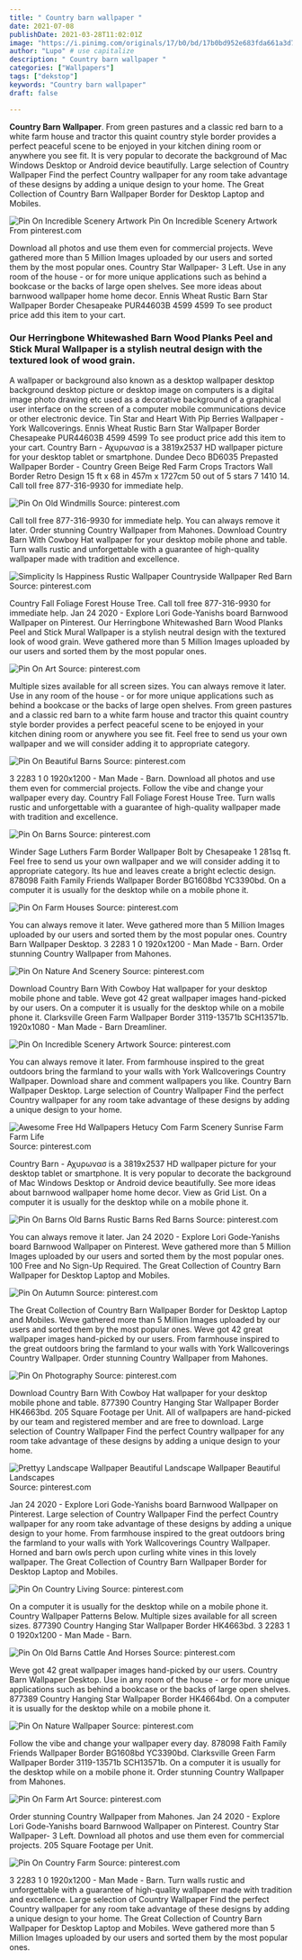 ```yaml
---
title: " Country barn wallpaper "
date: 2021-07-08
publishDate: 2021-03-28T11:02:01Z
image: "https://i.pinimg.com/originals/17/b0/bd/17b0bd952e683fda661a3d76c77a8f3d.jpg"
author: "Lupo" # use capitalize
description: " Country barn wallpaper "
categories: ["Wallpapers"]
tags: ["dekstop"]
keywords: "Country barn wallpaper"
draft: false

---
```



**Country Barn Wallpaper**. From green pastures and a classic red barn to a white farm house and tractor this quaint country style border provides a perfect peaceful scene to be enjoyed in your kitchen dining room or anywhere you see fit. It is very popular to decorate the background of Mac Windows Desktop or Android device beautifully. Large selection of Country Wallpaper Find the perfect Country wallpaper for any room take advantage of these designs by adding a unique design to your home. The Great Collection of Country Barn Wallpaper Border for Desktop Laptop and Mobiles.

![Pin On Incredible Scenery Artwork](https://i.pinimg.com/originals/d5/66/66/d566668f49ce86c07001a2aac6e137d8.jpg "Pin On Incredible Scenery Artwork")
Pin On Incredible Scenery Artwork From pinterest.com


Download all photos and use them even for commercial projects. Weve gathered more than 5 Million Images uploaded by our users and sorted them by the most popular ones. Country Star Wallpaper- 3 Left. Use in any room of the house - or for more unique applications such as behind a bookcase or the backs of large open shelves. See more ideas about barnwood wallpaper home home decor. Ennis Wheat Rustic Barn Star Wallpaper Border Chesapeake PUR44603B 4599 4599 To see product price add this item to your cart.

### Our Herringbone Whitewashed Barn Wood Planks Peel and Stick Mural Wallpaper is a stylish neutral design with the textured look of wood grain.

A wallpaper or background also known as a desktop wallpaper desktop background desktop picture or desktop image on computers is a digital image photo drawing etc used as a decorative background of a graphical user interface on the screen of a computer mobile communications device or other electronic device. Tin Star and Heart With Pip Berries Wallpaper - York Wallcoverings. Ennis Wheat Rustic Barn Star Wallpaper Border Chesapeake PUR44603B 4599 4599 To see product price add this item to your cart. Country Barn - Αχυρωνασ is a 3819x2537 HD wallpaper picture for your desktop tablet or smartphone. Dundee Deco BD6035 Prepasted Wallpaper Border - Country Green Beige Red Farm Crops Tractors Wall Border Retro Design 15 ft x 68 in 457m x 1727cm 50 out of 5 stars 7 1410 14. Call toll free 877-316-9930 for immediate help.


![Pin On Old Windmills](https://i.pinimg.com/originals/64/29/5d/64295db6d95a96014c0af66e237fd56d.jpg "Pin On Old Windmills")
Source: pinterest.com

Call toll free 877-316-9930 for immediate help. You can always remove it later. Order stunning Country Wallpaper from Mahones. Download Country Barn With Cowboy Hat wallpaper for your desktop mobile phone and table. Turn walls rustic and unforgettable with a guarantee of high-quality wallpaper made with tradition and excellence.

![Simplicity Is Happiness Rustic Wallpaper Countryside Wallpaper Red Barn](https://i.pinimg.com/originals/66/96/47/6696477cffb6aec1cf76fdf6973be9f5.jpg "Simplicity Is Happiness Rustic Wallpaper Countryside Wallpaper Red Barn")
Source: pinterest.com

Country Fall Foliage Forest House Tree. Call toll free 877-316-9930 for immediate help. Jan 24 2020 - Explore Lori Gode-Yanishs board Barnwood Wallpaper on Pinterest. Our Herringbone Whitewashed Barn Wood Planks Peel and Stick Mural Wallpaper is a stylish neutral design with the textured look of wood grain. Weve gathered more than 5 Million Images uploaded by our users and sorted them by the most popular ones.

![Pin On Art](https://i.pinimg.com/originals/82/85/ca/8285cab335f981c713946bdf54bff284.png "Pin On Art")
Source: pinterest.com

Multiple sizes available for all screen sizes. You can always remove it later. Use in any room of the house - or for more unique applications such as behind a bookcase or the backs of large open shelves. From green pastures and a classic red barn to a white farm house and tractor this quaint country style border provides a perfect peaceful scene to be enjoyed in your kitchen dining room or anywhere you see fit. Feel free to send us your own wallpaper and we will consider adding it to appropriate category.

![Pin On Beautiful Barns](https://i.pinimg.com/originals/35/c8/71/35c87169faf3791a54bdc8725fd1b274.jpg "Pin On Beautiful Barns")
Source: pinterest.com

3 2283 1 0 1920x1200 - Man Made - Barn. Download all photos and use them even for commercial projects. Follow the vibe and change your wallpaper every day. Country Fall Foliage Forest House Tree. Turn walls rustic and unforgettable with a guarantee of high-quality wallpaper made with tradition and excellence.

![Pin On Barns](https://i.pinimg.com/originals/83/5c/44/835c441db3251f68472878e88da89367.jpg "Pin On Barns")
Source: pinterest.com

Winder Sage Luthers Farm Border Wallpaper Bolt by Chesapeake 1 281sq ft. Feel free to send us your own wallpaper and we will consider adding it to appropriate category. Its hue and leaves create a bright eclectic design. 878098 Faith Family Friends Wallpaper Border BG1608bd YC3390bd. On a computer it is usually for the desktop while on a mobile phone it.

![Pin On Farm Houses](https://i.pinimg.com/originals/7e/87/7d/7e877d2cf7ce04402679347fdc2963d9.jpg "Pin On Farm Houses")
Source: pinterest.com

You can always remove it later. Weve gathered more than 5 Million Images uploaded by our users and sorted them by the most popular ones. Country Barn Wallpaper Desktop. 3 2283 1 0 1920x1200 - Man Made - Barn. Order stunning Country Wallpaper from Mahones.

![Pin On Nature And Scenery](https://i.pinimg.com/originals/8b/8a/2d/8b8a2d3868e0a06f2b9c811c3b0991d7.jpg "Pin On Nature And Scenery")
Source: pinterest.com

Download Country Barn With Cowboy Hat wallpaper for your desktop mobile phone and table. Weve got 42 great wallpaper images hand-picked by our users. On a computer it is usually for the desktop while on a mobile phone it. Clarksville Green Farm Wallpaper Border 3119-13571b SCH13571b. 1920x1080 - Man Made - Barn Dreamliner.

![Pin On Incredible Scenery Artwork](https://i.pinimg.com/originals/d5/66/66/d566668f49ce86c07001a2aac6e137d8.jpg "Pin On Incredible Scenery Artwork")
Source: pinterest.com

You can always remove it later. From farmhouse inspired to the great outdoors bring the farmland to your walls with York Wallcoverings Country Wallpaper. Download share and comment wallpapers you like. Country Barn Wallpaper Desktop. Large selection of Country Wallpaper Find the perfect Country wallpaper for any room take advantage of these designs by adding a unique design to your home.

![Awesome Free Hd Wallpapers Hetucy Com Farm Scenery Sunrise Farm Farm Life](https://i.pinimg.com/originals/95/ab/a3/95aba3366b90ceb168969f284f5002a8.jpg "Awesome Free Hd Wallpapers Hetucy Com Farm Scenery Sunrise Farm Farm Life")
Source: pinterest.com

Country Barn - Αχυρωνασ is a 3819x2537 HD wallpaper picture for your desktop tablet or smartphone. It is very popular to decorate the background of Mac Windows Desktop or Android device beautifully. See more ideas about barnwood wallpaper home home decor. View as Grid List. On a computer it is usually for the desktop while on a mobile phone it.

![Pin On Barns Old Barns Rustic Barns Red Barns](https://i.pinimg.com/originals/20/41/ee/2041ee656b61627a937f5378e589843e.jpg "Pin On Barns Old Barns Rustic Barns Red Barns")
Source: pinterest.com

You can always remove it later. Jan 24 2020 - Explore Lori Gode-Yanishs board Barnwood Wallpaper on Pinterest. Weve gathered more than 5 Million Images uploaded by our users and sorted them by the most popular ones. 100 Free and No Sign-Up Required. The Great Collection of Country Barn Wallpaper for Desktop Laptop and Mobiles.

![Pin On Autumn](https://i.pinimg.com/originals/af/21/b5/af21b5e973cdf96a4a55e212dd1f7fa4.jpg "Pin On Autumn")
Source: pinterest.com

The Great Collection of Country Barn Wallpaper Border for Desktop Laptop and Mobiles. Weve gathered more than 5 Million Images uploaded by our users and sorted them by the most popular ones. Weve got 42 great wallpaper images hand-picked by our users. From farmhouse inspired to the great outdoors bring the farmland to your walls with York Wallcoverings Country Wallpaper. Order stunning Country Wallpaper from Mahones.

![Pin On Photography](https://i.pinimg.com/originals/61/32/e9/6132e92a270aa971276d7d860dbf96c5.jpg "Pin On Photography")
Source: pinterest.com

Download Country Barn With Cowboy Hat wallpaper for your desktop mobile phone and table. 877390 Country Hanging Star Wallpaper Border HK4663bd. 205 Square Footage per Unit. All of wallpapers are hand-picked by our team and registered member and are free to download. Large selection of Country Wallpaper Find the perfect Country wallpaper for any room take advantage of these designs by adding a unique design to your home.

![Prettyy Landscape Wallpaper Beautiful Landscape Wallpaper Beautiful Landscapes](https://i.pinimg.com/originals/d6/da/3f/d6da3f32affc71a4fe91c8117fb825f8.jpg "Prettyy Landscape Wallpaper Beautiful Landscape Wallpaper Beautiful Landscapes")
Source: pinterest.com

Jan 24 2020 - Explore Lori Gode-Yanishs board Barnwood Wallpaper on Pinterest. Large selection of Country Wallpaper Find the perfect Country wallpaper for any room take advantage of these designs by adding a unique design to your home. From farmhouse inspired to the great outdoors bring the farmland to your walls with York Wallcoverings Country Wallpaper. Horned and barn owls perch upon curling white vines in this lovely wallpaper. The Great Collection of Country Barn Wallpaper Border for Desktop Laptop and Mobiles.

![Pin On Country Living](https://i.pinimg.com/originals/05/33/83/05338371ac039cead34df0fc881d2301.jpg "Pin On Country Living")
Source: pinterest.com

On a computer it is usually for the desktop while on a mobile phone it. Country Wallpaper Patterns Below. Multiple sizes available for all screen sizes. 877390 Country Hanging Star Wallpaper Border HK4663bd. 3 2283 1 0 1920x1200 - Man Made - Barn.

![Pin On Old Barns Cattle And Horses](https://i.pinimg.com/originals/59/90/5f/59905fb316a9ed8825727cee8abf2547.jpg "Pin On Old Barns Cattle And Horses")
Source: pinterest.com

Weve got 42 great wallpaper images hand-picked by our users. Country Barn Wallpaper Desktop. Use in any room of the house - or for more unique applications such as behind a bookcase or the backs of large open shelves. 877389 Country Hanging Star Wallpaper Border HK4664bd. On a computer it is usually for the desktop while on a mobile phone it.

![Pin On Nature Wallpaper](https://i.pinimg.com/originals/37/8d/50/378d50cdb1a83f17079007ea41eb4cb3.jpg "Pin On Nature Wallpaper")
Source: pinterest.com

Follow the vibe and change your wallpaper every day. 878098 Faith Family Friends Wallpaper Border BG1608bd YC3390bd. Clarksville Green Farm Wallpaper Border 3119-13571b SCH13571b. On a computer it is usually for the desktop while on a mobile phone it. Order stunning Country Wallpaper from Mahones.

![Pin On Farm Art](https://i.pinimg.com/originals/5b/f1/82/5bf1823bbfb97f2817987eb4557931bd.jpg "Pin On Farm Art")
Source: pinterest.com

Order stunning Country Wallpaper from Mahones. Jan 24 2020 - Explore Lori Gode-Yanishs board Barnwood Wallpaper on Pinterest. Country Star Wallpaper- 3 Left. Download all photos and use them even for commercial projects. 205 Square Footage per Unit.

![Pin On Country Farm](https://i.pinimg.com/originals/17/b0/bd/17b0bd952e683fda661a3d76c77a8f3d.jpg "Pin On Country Farm")
Source: pinterest.com

3 2283 1 0 1920x1200 - Man Made - Barn. Turn walls rustic and unforgettable with a guarantee of high-quality wallpaper made with tradition and excellence. Large selection of Country Wallpaper Find the perfect Country wallpaper for any room take advantage of these designs by adding a unique design to your home. The Great Collection of Country Barn Wallpaper for Desktop Laptop and Mobiles. Weve gathered more than 5 Million Images uploaded by our users and sorted them by the most popular ones.


